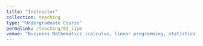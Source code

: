 ```yaml
---
title: "Instructor"
collection: teaching
type: "Undergraduate Course"
permalink: /teaching/03_iipm
venue: "Business Mathematics (calculus, linear programming, statistics) at IIPM, Gurgaon (India)."
---
```


